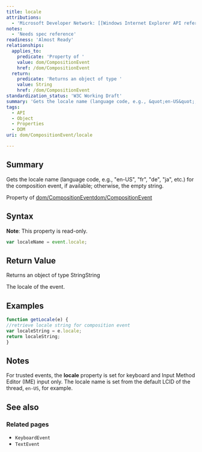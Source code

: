 ```yaml
---
title: locale
attributions:
  - 'Microsoft Developer Network: [[Windows Internet Explorer API reference](http://msdn.microsoft.com/en-us/library/ie/hh828809%28v=vs.85%29.aspx) Article]'
notes:
  - 'Needs spec reference'
readiness: 'Almost Ready'
relationships:
  applies_to:
    predicate: 'Property of '
    value: dom/CompositionEvent
    href: /dom/CompositionEvent
  return:
    predicate: 'Returns an object of type '
    value: String
    href: /dom/CompositionEvent
standardization_status: 'W3C Working Draft'
summary: 'Gets the locale name (language code, e.g., &quot;en-US&quot;, &quot;fr&quot;, &quot;de&quot;, &quot;ja&quot;, etc.) for the composition event, if available; otherwise, the empty string.'
tags:
  - API
  - Object
  - Properties
  - DOM
uri: dom/CompositionEvent/locale

---
```

## Summary

Gets the locale name (language code, e.g., &quot;en-US&quot;, &quot;fr&quot;, &quot;de&quot;, &quot;ja&quot;, etc.) for the composition event, if available; otherwise, the empty string.

Property of [dom/CompositionEvent](/dom/CompositionEvent)[dom/CompositionEvent](/dom/CompositionEvent)

## Syntax

**Note**: This property is read-only.

``` js
var localeName = event.locale;
```

## Return Value

Returns an object of type StringString

The locale of the event.

## Examples

``` js
function getLocale(e) {
//retrieve locale string for composition event
var localeString = e.locale;
return localeString;
}
```

## Notes

For trusted events, the **locale** property is set for keyboard and Input Method Editor (IME) input only. The locale name is set from the default LCID of the thread, `en-US`, for example.

## See also

### Related pages

-   `KeyboardEvent`
-   `TextEvent`
